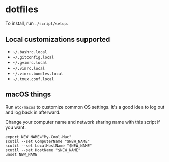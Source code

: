 dotfiles
========

To install, run `./script/setup`.

Local customizations supported
----------------------------

* `~/.bashrc.local`
* `~/.gitconfig.local`
* `~/.gvimrc.local`
* `~/.vimrc.local`
* `~/.vimrc.bundles.local`
* `~/.tmux.conf.local`

## macOS things

Run `etc/macos` to customize common OS settings. It's a good idea to log
out and log back in afterward.

Change your computer name and network sharing name with this script if
you want.

```
export NEW_NAME="My-Cool-Mac"
scutil --set ComputerName "$NEW_NAME"
scutil --set LocalHostName "$NEW_NAME"
scutil --set HostName "$NEW_NAME"
unset NEW_NAME
```
